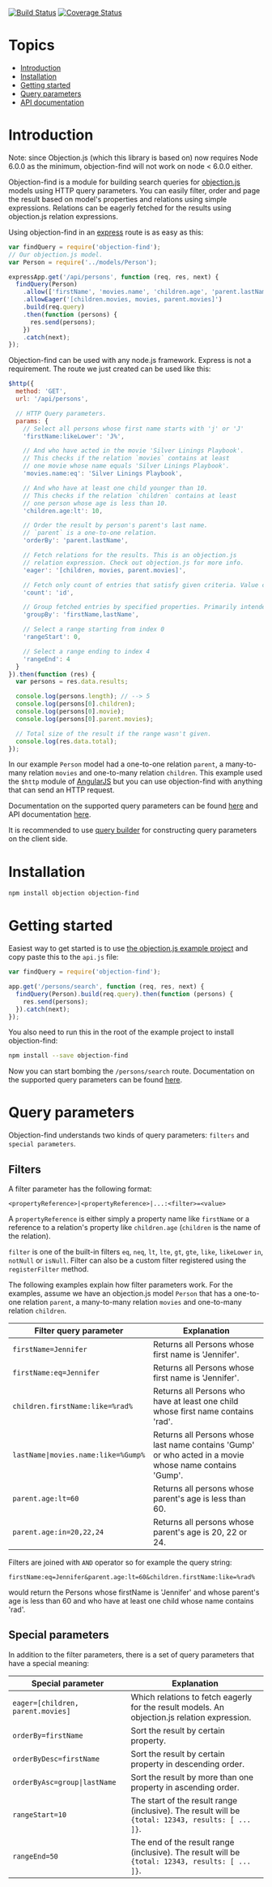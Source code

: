 [![Build Status](https://travis-ci.org/Vincit/objection-find.svg?branch=master)](https://travis-ci.org/Vincit/objection-find) [![Coverage Status](https://coveralls.io/repos/Vincit/objection-find/badge.svg?branch=master&service=github)](https://coveralls.io/github/Vincit/objection-find?branch=master)

# Topics

- [Introduction](#introduction)
- [Installation](#installation)
- [Getting started](#getting-started)
- [Query parameters](#query-parameters)
- [API documentation](API.md)

# Introduction

Note: since Objection.js (which this library is based on) now requires Node 6.0.0 as the minimum, objection-find will not work on node < 6.0.0 either.

Objection-find is a module for building search queries for [objection.js](https://github.com/Vincit/objection.js/)
models using HTTP query parameters. You can easily filter, order and page the result based on model's properties and
relations using simple expressions. Relations can be eagerly fetched for the results using objection.js relation
expressions.

Using objection-find in an [express](http://expressjs.com/) route is as easy as this:

```js
var findQuery = require('objection-find');
// Our objection.js model.
var Person = require('../models/Person');

expressApp.get('/api/persons', function (req, res, next) {
  findQuery(Person)
    .allow(['firstName', 'movies.name', 'children.age', 'parent.lastName'])
    .allowEager('[children.movies, movies, parent.movies]')
    .build(req.query)
    .then(function (persons) {
      res.send(persons);
    })
    .catch(next);
});
```

Objection-find can be used with any node.js framework. Express is not a requirement. The route we just created can
be used like this:

```js
$http({
  method: 'GET',
  url: '/api/persons',

  // HTTP Query parameters.
  params: {
    // Select all persons whose first name starts with 'j' or 'J'
    'firstName:likeLower': 'J%',

    // And who have acted in the movie 'Silver Linings Playbook'.
    // This checks if the relation `movies` contains at least
    // one movie whose name equals 'Silver Linings Playbook'.
    'movies.name:eq': 'Silver Linings Playbook',

    // And who have at least one child younger than 10.
    // This checks if the relation `children` contains at least
    // one person whose age is less than 10.
    'children.age:lt': 10,

    // Order the result by person's parent's last name.
    // `parent` is a one-to-one relation.
    'orderBy': 'parent.lastName',

    // Fetch relations for the results. This is an objection.js
    // relation expression. Check out objection.js for more info.
    'eager': '[children, movies, parent.movies]',

    // Fetch only count of entries that satisfy given criteria. Value can include optional alias parameter, e. g. 'id as countId'. '*' is a valid value.
    'count': 'id',

    // Group fetched entries by specified properties. Primarily intended to be used together with 'count' parameter'.
    'groupBy': 'firstName,lastName',

    // Select a range starting from index 0
    'rangeStart': 0,

    // Select a range ending to index 4
    'rangeEnd': 4
  }
}).then(function (res) {
  var persons = res.data.results;

  console.log(persons.length); // --> 5
  console.log(persons[0].children);
  console.log(persons[0].movie);
  console.log(persons[0].parent.movies);

  // Total size of the result if the range wasn't given.
  console.log(res.data.total);
});
```

In our example `Person` model had a one-to-one relation `parent`, a many-to-many relation `movies` and one-to-many
relation `children`. This example used the `$http` module of [AngularJS](https://angularjs.org/) but you can use
objection-find with anything that can send an HTTP request.

Documentation on the supported query parameters can be found [here](#query-parameters) and API documentation
[here](API.md).

It is recommended to use [query builder](https://www.npmjs.com/package/objection-find-query-builder) for constructing query parameters on the client side.

# Installation

```sh
npm install objection objection-find
```

# Getting started

Easiest way to get started is to use [the objection.js example project](https://github.com/Vincit/objection.js/tree/master/examples/express)
and copy paste this to the `api.js` file:

```js
var findQuery = require('objection-find');

app.get('/persons/search', function (req, res, next) {
  findQuery(Person).build(req.query).then(function (persons) {
    res.send(persons);
  }).catch(next);
});
```

You also need to run this in the root of the example project to install objection-find:

```sh
npm install --save objection-find
```

Now you can start bombing the `/persons/search` route. Documentation on the supported query parameters can be found
[here](#query-parameters).

# Query parameters

Objection-find understands two kinds of query parameters: `filters` and `special parameters`.

## Filters

A filter parameter has the following format:

```
<propertyReference>|<propertyReference>|...:<filter>=<value>
```

A `propertyReference` is either simply a property name like `firstName` or a reference to a relation's property like
`children.age` (`children` is the name of the relation).

`filter` is one of the built-in filters `eq`, `neq`, `lt`, `lte`, `gt`, `gte`, `like`, `likeLower` `in`, `notNull` or `isNull`.
Filter can also be a custom filter registered using the `registerFilter` method.

The following examples explain how filter parameters work. For the examples, assume we have an objection.js model
`Person` that has a one-to-one relation `parent`, a many-to-many relation `movies` and one-to-many relation `children`.

| Filter query parameter             | Explanation                                                                                             |
|------------------------------------|---------------------------------------------------------------------------------------------------------|
| `firstName=Jennifer`               | Returns all Persons whose first name is 'Jennifer'.                                                     |
| `firstName:eq=Jennifer`            | Returns all Persons whose first name is 'Jennifer'.                                                     |
| `children.firstName:like=%rad%`    | Returns all Persons who have at least one child whose first name contains 'rad'.                        |
| `lastName\|movies.name:like=%Gump%` | Returns all Persons whose last name contains 'Gump' or who acted in a movie whose name contains 'Gump'. |
| `parent.age:lt=60`                 | Returns all persons whose parent's age is less than 60.                                                 |
| `parent.age:in=20,22,24`           | Returns all persons whose parent's age is 20, 22 or 24.                                                 |

Filters are joined with `AND` operator so for example the query string:

```
firstName:eq=Jennifer&parent.age:lt=60&children.firstName:like=%rad%
```

would return the Persons whose firstName is 'Jennifer' and whose parent's age is less than 60 and who have
at least one child whose name contains 'rad'.


## Special parameters

In addition to the filter parameters, there is a set of query parameters that have a special meaning:

| Special parameter                 | Explanation                                                                                              |
|-----------------------------------|----------------------------------------------------------------------------------------------------------|
| `eager=[children, parent.movies]` | Which relations to fetch eagerly for the result models. An objection.js relation expression.             |
| `orderBy=firstName`               | Sort the result by certain property.                                                                     |
| `orderByDesc=firstName`           | Sort the result by certain property in descending order.                                                 |
| `orderByAsc=group\|lastName`      | Sort the result by more than one property in ascending order.                                            |
| `rangeStart=10`                   | The start of the result range (inclusive). The result will be `{total: 12343, results: [ ... ]}`.        |
| `rangeEnd=50`                     | The end of the result range (inclusive). The result will be `{total: 12343, results: [ ... ]}`.          |
